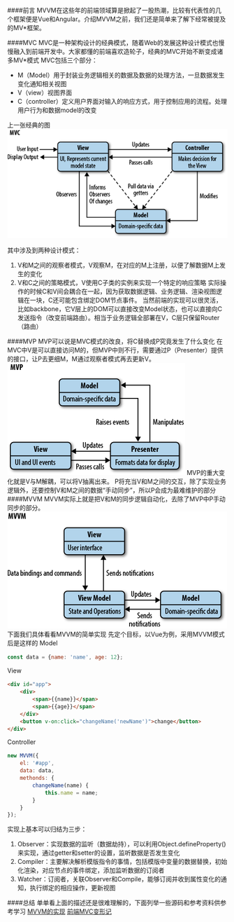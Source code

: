####前言
MVVM在这些年的前端领域算是掀起了一股热潮，比较有代表性的几个框架便是Vue和Angular。介绍MVVM之前，我们还是简单来了解下经常被提及的MV*框架。

####MVC
MVC是一种架构设计的经典模式，随着Web的发展这种设计模式也慢慢融入到前端开发中。大家都懂的前端喜欢造轮子，经典的MVC开始不断变成诸多MV*模式
MVC包括三个部分：
* M（Model）用于封装业务逻辑相关的数据及数据的处理方法，一旦数据发生变化通知相关视图
* V（view）视图界面
* C（controller）定义用户界面对输入的响应方式，用于控制应用的流程。处理用户行为和数据model的改变

上一张经典的图
![](/assets/javascriptMVC.png)

其中涉及到两种设计模式：
1. V和M之间的观察者模式，V观察M，在对应的M上注册，以便了解数据M上发生的变化
2. V和C之间的策略模式，V使用C子类的实例来实现一个特定的响应策略
实际操作的时候C和V间会耦合在一起，因为获取数据逻辑、业务逻辑、渲染视图逻辑在一块，C还可能包含绑定DOM节点事件。
当然前端的实现可以很灵活，比如backbone，它V层上的DOM可以直接改变Model状态，也可以直接向C发送指令（改变前端路由）。相当于业务逻辑全部署在V，C层只保留Router（路由）

####MVP
MVP可以说是MVC模式的改良，将C替换成P究竟发生了什么变化
在MVC中V是可以直接访问M的，但MVP中则不行，需要通过P（Presenter）提供的接口，让P去更细M，M通过观察者模式再去更新V。
![](/assets/mvp.png)
MVP的重大变化就是V与M解耦，可以将V抽离出来。
P将充当V和M之间的交互，除了实现业务逻辑外，还要控制V和M之间的数据“手动同步”，所以P会成为最难维护的部分
####MVVM
MVVM实际上就是把V和M的同步逻辑自动化，去除了MVP中P手动同步的部分。
![](/assets/mvvm.png)
下面我们具体看看MVVM的简单实现
先定个目标，以Vue为例，采用MVVM模式后是这样的
Model
```js
const data = {name: 'name', age: 12};
```
View
```html
<div id="app">
    <div>
        <span>{{name}}</span>
        <span>{{age}}</span>
    </div>
    <button v-on:click="changeName('newName')">change</button>
</div>

```
Controller
```js
new MVVM({
    el: '#app',
    data: data,
    methonds: {
        changeName(name) {
            this.name = name;
        }
    }
});
```
实现上基本可以归结为三步：
1. Observer：实现数据的监听（数据劫持），可以利用Object.defineProperty()来实现，通过getter和setter的设置，监听数据是否发生变化
2. Compiler：主要解决解析模版指令的事情，包括模版中变量的数据替换，初始化渲染，对应节点的事件绑定，添加监听数据的订阅者
3. Watcher：订阅者，关联Observer和Compile，能够订阅并收到属性变化的通知，执行绑定的相应操作，更新视图

####总结
单单看上面的描述还是很难理解的，下面列举一些源码和参考资料供参考学习
[MVVM的实现](https://github.com/DMQ/mvvm)
[前端MVC变形记](http://efe.baidu.com/blog/mvc-deformation/)



